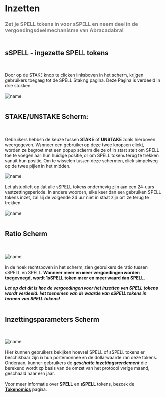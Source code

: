 # __Inzetten__
### <font color="gray">Zet je SPELL tokens in voor sSPELL en neem deel in de vergoedingsdeelmechanisme van Abracadabra!</font><br/><br/>
 ## __sSPELL - ingezette SPELL tokens__
<br/><br/>
Door op de STAKE knop te clicken linksboven in het scherm, krijgen gebruikers toegang tot de SPELL Staking pagina. Deze Pagina is verdeeld in drie stukken.
<br/><br/>
![name](https://gblobscdn.gitbook.com/assets%2F-Mc9U0yE30Tc9xb3mVGA%2F-MgMOAsqv1bRWXvyYhzv%2F-MgMRGmr9SJftsQh7VfK%2FScreenshot%202021-08-05%20at%2019.51.30.png?alt=media&token=fc45851e-8d8f-4a3e-8cc9-187bdc4ced1e)
<br/><br/>
 ## __STAKE/UNSTAKE Scherm:__
<br/><br/>
Gebruikers hebben de keuze tussen __STAKE__ of __UNSTAKE__ zoals hierboven weergegeven. Wanneer een gebruiker op deze twee knoppen clickt, worden ze begroet met een popup scherm die ze of in staat stelt om SPELL toe te voegen aan hun huidige positie, or om SPELL tokens terug te trekken vanuit hun positie. Om te wisselen tussen deze schermen, click simpelweg op de twee pijlen in het midden.
<br/><br/>
![name](https://gblobscdn.gitbook.com/assets%2F-Mc9U0yE30Tc9xb3mVGA%2F-MgMOAsqv1bRWXvyYhzv%2F-MgMOPeH8Wofem-KIjw4%2FScreenshot%202021-08-05%20at%2019.38.38.png?alt=media&token=c556023e-e861-4abf-9b53-e521ab77b5ff)
<br/><br/>
Let alstublieft op dat alle sSPELL tokens onderhevig zijn aan een 24-uurs vastzettingsperiode. In andere woorden, elke keer dan een gebruiken SPELL tokens inzet, zal hij de volgende 24 uur niet in staat zijn om ze terug te trekken.
<br/><br/>
![name](https://gblobscdn.gitbook.com/assets%2F-Mc9U0yE30Tc9xb3mVGA%2F-MgMOAsqv1bRWXvyYhzv%2F-MgMPQd7PN5Gc9Y7xti8%2FScreenshot%202021-08-05%20at%2019.40.11.png?alt=media&token=7db613b8-05b1-400a-a3a3-8813432d7f54)
<br/><br/>
 ## __Ratio Scherm__
<br/><br/>
![name](https://gblobscdn.gitbook.com/assets%2F-Mc9U0yE30Tc9xb3mVGA%2F-MgMOAsqv1bRWXvyYhzv%2F-MgMPfbNGhTo82C2JtU-%2FScreenshot%202021-08-05%20at%2019.44.04.png?alt=media&token=0c961476-738a-4f7f-8c2d-2858d2e4c59c)
<br/><br/>
In de hoek rechtsboven in het scherm, zien gebruikers de ratio tussen sSPELL en SPELL. __Wanneer meer en meer vergoedingen worden toegevoegd, wordt 1sSPELL token meer en meer waard dan SPELL.__
<br/><br/>
___Let op dat dit is hoe de vergoedingen voor het inzetten van SPELL tokens wordt verdeeld: het toenemen van de waarde van sSPELL tokens in termen van SPELL tokens!___
<br/><br/>
 ## __Inzettingsparameters Scherm__
<br/><br/>
![name](https://gblobscdn.gitbook.com/assets%2F-Mc9U0yE30Tc9xb3mVGA%2F-MgMOAsqv1bRWXvyYhzv%2F-MgMQHk9lcEt1xQCK7-b%2FScreenshot%202021-08-05%20at%2019.46.46.png?alt=media&token=a2bdc28e-7e87-4333-86dd-838b26674291)
<br/><br/>
Hier kunnen gebruikers bekijken hoeveel SPELL of sSPELL tokens er beschikbaar zijn in hun portemonnee en de dollarwaarde van deze tokens. Onderaan, kunnen gebruikers de ___geschatte inzettingsrendement___ die berekend wordt op basis van de omzet van het protocol vorige maand, geschaald naar een jaar.
<br/><br/>
Voor meer informatie over __SPELL__ en __sSPELL__ tokens, bezoek de [__Tokenomics__](https://docs.abracadabra.money/spell-token/tokenomics) pagina.